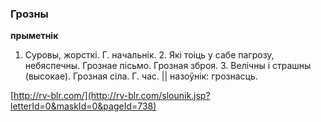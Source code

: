 ### Грозны
**прыметнік**

1. Суровы, жорсткі. Г. начальнік. 2. Які тоіць у сабе пагрозу, небяспечны. Грознае пісьмо. Грозная зброя. 3. Велічны і страшны (высокае). Грозная сіла. Г. час. || назоўнік: грознасць.

<a rel="author">[http://rv-blr.com/](http://rv-blr.com/slounik.jsp?letterId=0&maskId=0&pageId=738)</a>
